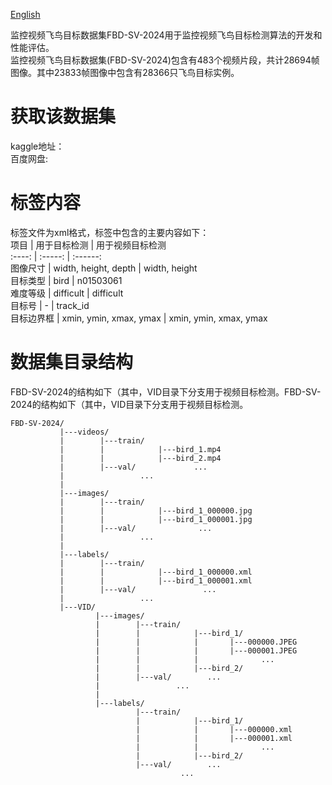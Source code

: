 [English](README.md)

监控视频飞鸟目标数据集FBD-SV-2024用于监控视频飞鸟目标检测算法的开发和性能评估。  
监控视频飞鸟目标数据集(FBD-SV-2024)包含有483个视频片段，共计28694帧图像。其中23833帧图像中包含有28366只飞鸟目标实例。
# 获取该数据集
kaggle地址：  
百度网盘:  
# 标签内容
标签文件为xml格式，标签中包含的主要内容如下：  
 项目       | 用于目标检测            | 用于视频目标检测  
 :----:     | :-----:                | :------:  
 图像尺寸    |   width, height, depth | width, height  
 目标类型    |   bird                 | n01503061  
 难度等级    | difficult              | difficult  
 目标号      | -                      | track_id  
 目标边界框  | xmin, ymin, xmax, ymax | xmin, ymin, xmax, ymax  

# 数据集目录结构
FBD-SV-2024的结构如下（其中，VID目录下分支用于视频目标检测。FBD-SV-2024的结构如下（其中，VID目录下分支用于视频目标检测。
```
FBD-SV-2024/
           |---videos/
           |        |---train/
           |        |            |---bird_1.mp4
           |        |            |---bird_2.mp4
           |        |---val/             ...
           |                 ...
           |
           |---images/
           |        |---train/
           |        |            |---bird_1_000000.jpg
           |        |            |---bird_1_000001.jpg
           |        |---val/              ...
           |                 ...
           |
           |---labels/
           |        |---train/
           |        |            |---bird_1_000000.xml
           |        |            |---bird_1_000001.xml
           |        |---val/               ...
           |                 ...
           |---VID/
                   |---images/
                   |        |---train/
                   |        |            |---bird_1/
                   |        |            |       |---000000.JPEG
                   |        |            |       |---000001.JPEG
                   |        |            |              ...
                   |        |            |---bird_2/
                   |        |---val/        ...
                   |                 ...
                   |
                   |---labels/
                            |---train/
                            |            |---bird_1/
                            |            |       |---000000.xml
                            |            |       |---000001.xml
                            |            |              ...
                            |            |---bird_2/
                            |---val/        ...
                                      ...
```